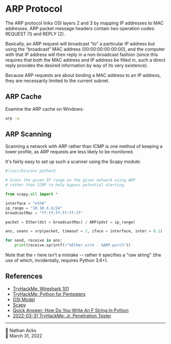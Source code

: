 # ARP Protocol

The ARP protocol links OSI layers 2 and 3 by mapping IP addresses to MAC addresses. ARP packet message headers contain two operation codes: REQUEST (1) and REPLY (2).

Basically, an ARP request will broadcast “to” a particular IP address but using the “broadcast” MAC address (00:00:00:00:00:00), and the computer with that IP address will then reply in a non-broadcast fashion (since this requires that both the MAC address and IP address be filled in, such a direct reply provides the desired information by way of its very existence).

Because ARP requests are about binding a MAC address to an IP address, they are necessarily limited to the current subnet.

## ARP Cache

Examine the ARP cache on Windows:

```bat
arp -a
```

## ARP Scanning

Scanning a network with ARP rather than ICMP is one method of keeping a lower profile, as ARP requests are less likely to be monitored.

It's fairly easy to set up such a scanner using the Scapy module:

```python
#!/usr/bin/env python3

# Scans the given IP range on the given network using ARP
# rather than ICMP to help bypass potential alerting.

from scapy.all import *

interface = "eth0"
ip_range = "10.10.X.X/24"
broadcastMac = "ff:ff:ff:ff:ff:ff"

packet = Ether(dst = broadcastMac) / ARP(pdst = ip_range)

ans, unans = srp(packet, timeout = 2, iface = interface, inter = 0.1)

for send, receive in ans:
	print(receive.sprintf(r"%Ether.src% - %ARP.psrc%"))
```

Note that the `r` here isn't a mistake -- rather it specifies a "raw string" (the use of which, incidentally, requires Python 3.6+).

## References

* [TryHackMe: Wireshark 101](tryhackme-wireshark-101.md)
* [TryHackMe: Python for Pentesters](tryhackme-python-for-pentesters.md)
* [OSI Model](osi-model.md)
* [Scapy](https://scapy.net/)
* [Quick Answer: How Do You Write An F String In Python](https://whatisanything.com/how-do-you-write-an-f-string-in-python/#What_does_R_mean_Python)
* [2022-03-31 TryHackMe: Jr. Penetration Tester](../log/2022-03-31-tryhackme-jr-penetration-tester.md)

- - - -

<span aria-hidden="true">👤</span> Nathan Acks  
<span aria-hidden="true">📅</span> March 31, 2022
